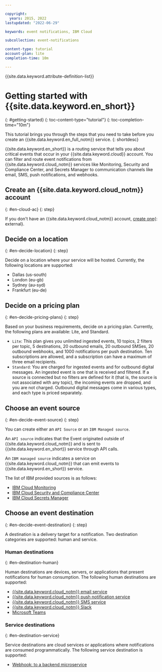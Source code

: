 ```yaml
---

copyright:
  years: 2015, 2022
lastupdated: "2022-06-29"

keywords: event notifications, IBM Cloud

subcollection: event-notifications

content-type: tutorial
account-plan: lite
completion-time: 10m

---
```


{{site.data.keyword.attribute-definition-list}}

# Getting started with {{site.data.keyword.en_short}}
{: #getting-started}
{: toc-content-type="tutorial"}
{: toc-completion-time="10m"}

This tutorial brings you through the steps that you need to take before you create an {{site.data.keyword.en_full_notm}} service.
{: shortdesc}

{{site.data.keyword.en_short}} is a routing service that tells you about critical events that occur in your {{site.data.keyword.cloud}} account. You can filter and route event notifications from {{site.data.keyword.cloud_notm}} services like Monitoring, Security and Compliance Center, and Secrets Manager to communication channels like email, SMS, push notifications, and webhooks.

## Create an {{site.data.keyword.cloud_notm}} account
{: #en-cloud-ac}
{: step}

If you don't have an {{site.data.keyword.cloud_notm}} account, [create one](/registration){: external}.

## Decide on a location
{: #en-decide-location}
{: step}

Decide on a location where your service will be hosted. Currently, the following locations are supported:

* Dallas (us-south)
* London (eu-gb)
* Sydney (au-syd)
* Frankfurt (eu-de)

## Decide on a pricing plan
{: #en-decide-pricing-plans}
{: step}

Based on your business requirements, decide on a pricing plan. Currently, the following plans are available: Lite, and Standard.

* `Lite`: This plan gives you unlimited ingested events, 10 topics, 2 filters per topic, 5 destinations, 20 outbound emails, 20 outbound SMSes, 20 outbound webhooks, and 1000 notifications per push destination. Ten subscriptions are allowed, and a subscription can have a maximum of three email recipients.
* `Standard`: You are charged for ingested events and for outbound digital messages. An ingested event is one that is received and filtered. If a source is connected but no filters are defined for it (that is, the source is not associated with any topic), the incoming events are dropped, and you are not charged. Outbound digital messages come in various types, and each type is priced separately.

## Choose an event source
{: #en-decide-event-source}
{: step}

You can create either an `API Source` or an `IBM Managed source`.

An `API source` indicates that the Event originated outside of {{site.data.keyword.cloud_notm}} and is sent to {{site.data.keyword.en_short}} service through API calls.

An `IBM managed source` indicates a service on {{site.data.keyword.cloud_notm}} that can emit events to {{site.data.keyword.en_short}} service.

The list of IBM provided sources is as follows:
- [IBM Cloud Monitoring](/docs/monitoring?topic=monitoring-notifications)
- [IBM Cloud Security and Compliance Center](/docs/security-compliance?topic=security-compliance-event-notifications&interface=ui)
- [IBM Cloud Secrets Manager](/docs/secrets-manager?topic=secrets-manager-event-notifications&interface=ui)

## Choose an event destination
{: #en-decide-event-destination}
{: step}

A destination is a delivery target for a notification. Two destination categories are supported: human and service.

### Human destinations
{: #en-destination-human}

Human destinations are devices, servers, or applications that present notifications for human consumption. The following human destinations are supported:

- [{{site.data.keyword.cloud_notm}} email service](/docs/event-notifications?topic=event-notifications-en-destinations-email)
- [{{site.data.keyword.cloud_notm}} push notification service](/docs/event-notifications?topic=event-notifications-en-destinations-push)
- [{{site.data.keyword.cloud_notm}} SMS service](/docs/event-notifications?topic=event-notifications-en-destinations-sms)
- [{{site.data.keyword.cloud_notm}} Slack](/docs/event-notifications?topic=event-notifications-en-destinations-slack)
- [Microsoft Teams](/docs/event-notifications?topic=event-notifications-en-destinations-msteams)

### Service destinations
{: #en-destination-service}

Service destinations are cloud services or applications where notifications are consumed programmatically. The following service destination is supported:

- [Webhook: to a backend microservice](/docs/event-notifications?topic=event-notifications-en-destinations-webhook)
